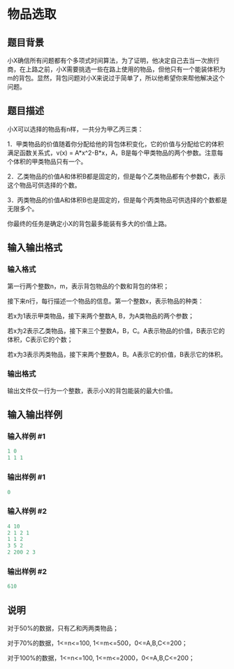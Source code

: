 # 物品选取

## 题目背景

小X确信所有问题都有个多项式时间算法，为了证明，他决定自己去当一次旅行商，在上路之前，小X需要挑选一些在路上使用的物品，但他只有一个能装体积为m的背包。显然，背包问题对小X来说过于简单了，所以他希望你来帮他解决这个问题。

## 题目描述

小X可以选择的物品有n样，一共分为甲乙丙三类：

1．甲类物品的价值随着你分配给他的背包体积变化，它的价值与分配给它的体积满足函数关系式，v(x) = A\*x^2-B\*x，A，B是每个甲类物品的两个参数。注意每个体积的甲类物品只有一个。

2．乙类物品的价值A和体积B都是固定的，但是每个乙类物品都有个参数C，表示这个物品可供选择的个数。

3．丙类物品的价值A和体积B也是固定的，但是每个丙类物品可供选择的个数都是无限多个。

你最终的任务是确定小X的背包最多能装有多大的价值上路。

## 输入输出格式

### 输入格式

第一行两个整数n，m，表示背包物品的个数和背包的体积；

接下来n行，每行描述一个物品的信息。第一个整数x，表示物品的种类：

若x为1表示甲类物品，接下来两个整数A, B，为A类物品的两个参数；

若x为2表示乙类物品，接下来三个整数A，B，C。A表示物品的价值，B表示它的体积，C表示它的个数；

若x为3表示丙类物品，接下来两个整数A，B。A表示它的价值，B表示它的体积。

### 输出格式

输出文件仅一行为一个整数，表示小X的背包能装的最大价值。

## 输入输出样例

### 输入样例 #1

```cpp
1 0
1 1 1
```


### 输出样例 #1

```cpp
0
```


### 输入样例 #2

```cpp
4 10
2 1 2 1
1 1 2
3 5 2
2 200 2 3
```


### 输出样例 #2

```cpp
610
```


## 说明

对于50%的数据，只有乙和丙两类物品；

对于70%的数据，1<=n<=100, 1<=m<=500，0<=A,B,C<=200；

对于100%的数据，1<=n<=100, 1<=m<=2000，0<=A,B,C<=200；

